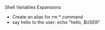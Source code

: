 Shell Variables Expansions

- Create an alias for rm * command
- say hello to the user: echo "hello, $USER"

